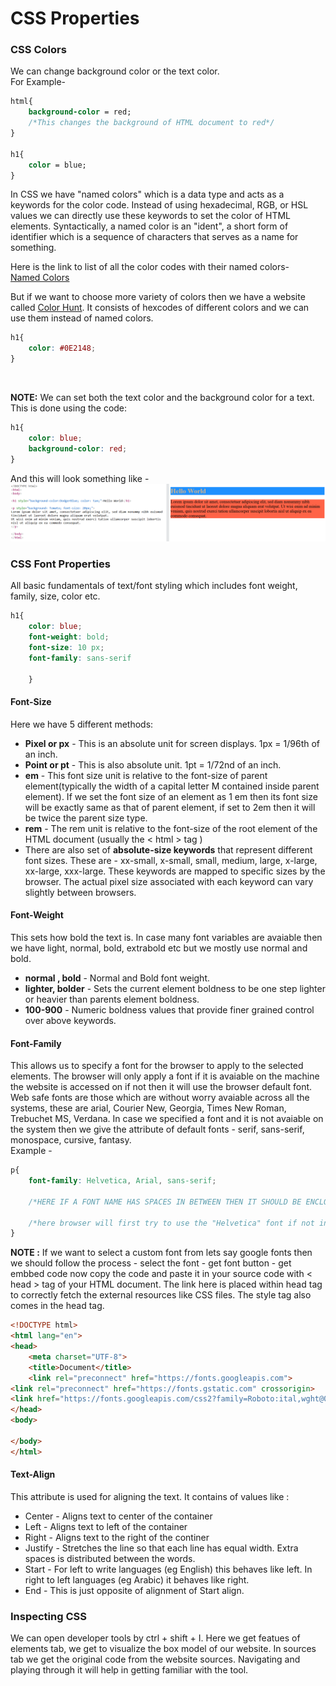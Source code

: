 # CSS Properties

### CSS Colors
We can change background color or the text color. <br>
For Example- <br>
```CSS 
html{
    background-color = red;
    /*This changes the background of HTML document to red*/
}

h1{
    color = blue;
}
```
In CSS we have "named colors" which is a data type and acts as a keywords for the color code. Instead of using hexadecimal, RGB, or HSL values we can directly use these keywords to set the color of HTML elements. Syntactically, a named color is an "ident", a short form of identifier which is a sequence of characters that serves as a name for something.<br>

Here is the link to list of all the color codes with their named colors- <br>
[Named Colors](https://developer.mozilla.org/en-US/docs/Web/CSS/named-color)

But if we want to choose more variety of colors then we have a website called [Color Hunt](https://colorhunt.co/). It consists of hexcodes of different colors and we can use them instead of named colors. 
```CSS
h1{
    color: #0E2148;
}
```
<br>

**NOTE:** We can set both the text color and the background color for a text. This is done using the code:
```CSS
h1{
    color: blue;
    background-color: red;
}
```
And this will look something like - 
![Text and BG Color Example](../Images/text%20color%20and%20background%20color.png)


### CSS Font Properties
All basic fundamentals of text/font styling which includes font weight, family, size, color etc.<br>
```CSS
h1{
    color: blue;
    font-weight: bold;
    font-size: 10 px;
    font-family: sans-serif

    }
``` 
#### Font-Size 
Here we have 5 different methods:

- **Pixel or px** - This is an absolute unit for screen displays. 1px = 1/96th of an inch.
- **Point or pt** - This is also absolute unit. 1pt = 1/72nd of an inch.
- **em** - This font size unit is relative to the font-size of parent element(typically the width of a capital letter M contained inside parent element). If we set the font size of an element as 1 em then its font size will be exactly same as that of parent element, if set to 2em then it will be twice the parent size type.  
- **rem** - The rem unit is relative to the font-size of the  root element of the HTML document (usually the < html > tag )
- There are also set of **absolute-size keywords** that represent different font sizes. These are - xx-small, x-small, small, medium, large, x-large, xx-large, xxx-large. These keywords are mapped to specific sizes by the browser. The actual pixel size associated with each keyword can vary slightly between browsers. 

#### Font-Weight 
This sets how bold the text is. In case many font variables are avaiable then we have light, normal, bold, extrabold etc but we mostly use normal and bold.<br>
 - **normal , bold** - Normal and Bold font weight.
 - **lighter, bolder** - Sets the current element boldness to be one step lighter or heavier than parents element boldness. 
 - **100-900** - Numeric boldness values that provide finer grained control over above keywords. 

 #### Font-Family 
This allows us to specify a font for the browser to apply to the selected elements. The browser will only apply a font if it is avaiable on the machine the website is accessed on if not then it will use the browser default font. Web safe fonts are those which are without worry avaiable across all the systems, these are arial, Courier New, Georgia, Times New Roman, Trebuchet MS, Verdana. In case we specified a font and it is not avaiable on the system then we give the attribute of default fonts - serif, sans-serif, monospace, cursive, fantasy.<br>
Example - 
```CSS
p{
    font-family: Helvetica, Arial, sans-serif;

    /*HERE IF A FONT NAME HAS SPACES IN BETWEEN THEN IT SHOULD BE ENCLOSED IN DOUBLE QUOTES*/
     
    /*here browser will first try to use the "Helvetica" font if not installed then will try to use "Arial", if this not too then there is default font "sans-serif" */
}
```
**NOTE :** If we want to select a custom font from lets say google fonts then we should follow the process - select the font - get font button - get embbed code now copy the code and paste it in your source code with < head > tag of your HTML document. The link here is placed within head tag to correctly fetch the external resources like CSS files. The style tag also comes in the head tag.
```HTML
<!DOCTYPE html>
<html lang="en">
<head>
    <meta charset="UTF-8">
    <title>Document</title>
    <link rel="preconnect" href="https://fonts.googleapis.com">
<link rel="preconnect" href="https://fonts.gstatic.com" crossorigin>
<link href="https://fonts.googleapis.com/css2?family=Roboto:ital,wght@0,100..900;1,100..900&family=Rubik:ital,wght@0,300..900;1,300..900&display=swap" rel="stylesheet">
</head>
<body>

</body>
</html>
```
#### Text-Align
This attribute is used for aligning the text. It contains of values like :<br>
- Center - Aligns text to center of the container
- Left - Aligns text to left of the container
- Right - Aligns text to the right of the continer
- Justify - Stretches the line so that each line has equal width. Extra spaces is distributed between the words. 
- Start - For left to write languages (eg English) this behaves like left. In right to left languages (eg Arabic) it behaves like right.
- End - This is just opposite of alignment of Start align. 

### Inspecting CSS
We can open developer tools by ctrl + shift + I. Here we get featues of elements tab, we get to visualize the box model of our website. In sources tab we get the original code from the website sources. Navigating and playing through it will help in getting familiar with the tool. 

